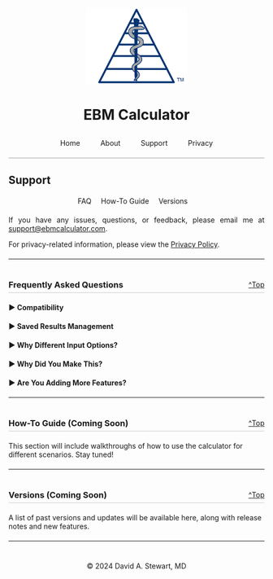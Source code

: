<!-- Top anchor added so ^Top links go to the very top of the page -->
<a id="top"></a>
<div style="text-align: center;">
  <img src="/assets/images/EBM Calculator Logo Any 3x.png" alt="EBM Calculator Logo" width="200">
  <h1>EBM Calculator</h1>
</div>

<style>
  .tab-bar {
    display: flex;
    justify-content: center;
    border-bottom: 2px solid #ccc;
    padding-bottom: 10px;
    margin-top: 20px;
  }
  .tab-bar a {
    padding: 10px 20px;
    text-decoration: none;
    white-space: nowrap;
    transition: padding 0.3s ease;
  }
  @media (max-width: 480px) {
    .tab-bar a {
      padding: 10px 10px;
    }
  }

  .section-links {
    text-align: center;
    margin-top: 20px;
  }
  .section-links a {
    margin-right: 15px;
    text-decoration: none;
  }
  
  /* Section header style with ^Top link on the right */
  .section-header {
    display: flex;
    justify-content: space-between;
    align-items: center;
    border-bottom: 1px solid #ccc;
    padding-bottom: 5px;
    margin-top: 40px;
  }
  .section-header h3 {
    margin: 0;
  }
  
  .faq-item {
    margin-bottom: 20px;
  }
  .faq-question {
    font-weight: bold;
    cursor: pointer;
  }
  .faq-answer {
    display: none;
    margin-top: 10px;
  }
</style>

<div class="tab-bar">
  <a href="/">Home</a>
  <a href="/about">About</a>
  <a href="/support">Support</a>
  <a href="/privacy-policy">Privacy</a>
</div>

<!-- Original Support header with centered links immediately below -->
<h2>Support</h2>
<div class="section-links">
  <a href="#faq">FAQ</a>
  <a href="#how-to-guide">How-To Guide</a>
  <a href="#versions">Versions</a>
</div>

<div style="max-width: 600px; margin: 20px auto; text-align: justify;" markdown="1">
  If you have any issues, questions, or feedback, please email me at 
  <a href="mailto:support@ebmcalculator.com">support@ebmcalculator.com</a>.

  For privacy-related information, please view the 
  <a href="/privacy-policy">Privacy Policy</a>.
</div>

---

<!-- FAQ Section -->
<div class="section-header">
  <h3><a id="faq"></a> Frequently Asked Questions</h3>
  <a href="#top">^Top</a>
</div>

<div style="max-width: 600px; margin: 20px auto;" markdown="1">
  <div class="faq-item">
    <div class="faq-question" onclick="toggleAnswer(this)"><span>&#9654;</span> Compatibility</div>
    <div class="faq-answer">EBM Calculator is available on iOS devices running iOS 18.1 or later. It is optimized for iPhones, but will also run on iPads and Apple Silicon Macs.</div>
  </div>

  <div class="faq-item">
    <div class="faq-question" onclick="toggleAnswer(this)"><span>&#9654;</span> Saved Results Management</div>
    <div class="faq-answer">You can save up to 50 results. You can reorder, delete individual results, or delete all saved results. This can be managed from the Saved Results screen.</div>
  </div>

  <div class="faq-item">
    <div class="faq-question" onclick="toggleAnswer(this)"><span>&#9654;</span> Why Different Input Options?</div>
    <div class="faq-answer">Different input methods are available to fit various clinical scenarios. Choose the one that makes the most sense for your data or question.</div>
  </div>

  <div class="faq-item">
    <div class="faq-question" onclick="toggleAnswer(this)"><span>&#9654;</span> Why Did You Make This?</div>
    <div class="faq-answer">I created EBM Calculator to make evidence-based medicine calculations more accessible for clinicians. I wanted a simple, fast, and reliable tool for making informed decisions.</div>
  </div>

  <div class="faq-item">
    <div class="faq-question" onclick="toggleAnswer(this)"><span>&#9654;</span> Are You Adding More Features?</div>
    <div class="faq-answer">Yes! The more I learn, the more I want to build into the app. I wanted to get it out there ASAP to start helping clinicians. If you have a suggestion of what would be helpful, let me know!</div>
  </div>
</div>

<script>
function toggleAnswer(element) {
  const answer = element.nextElementSibling;
  const arrow = element.querySelector('span');
  if (answer.style.display === 'block') {
    answer.style.display = 'none';
    arrow.innerHTML = '&#9654;'; // Right caret
  } else {
    answer.style.display = 'block';
    arrow.innerHTML = '&#9660;'; // Down caret
  }
}
</script>

---

<!-- How-To Guide Section -->
<div class="section-header">
  <h3><a id="how-to-guide"></a> How-To Guide (Coming Soon)</h3>
  <a href="#top">^Top</a>
</div>

<p style="max-width: 600px; margin: 20px auto;">
  This section will include walkthroughs of how to use the calculator for different scenarios. Stay tuned!
</p>

---

<!-- Versions Section -->
<div class="section-header">
  <h3><a id="versions"></a> Versions (Coming Soon)</h3>
  <a href="#top">^Top</a>
</div>

<p style="max-width: 600px; margin: 20px auto;">
  A list of past versions and updates will be available here, along with release notes and new features.
</p>

---

<div style="text-align: center; margin-top: 40px;">
  &copy; 2024 David A. Stewart, MD
</div>

